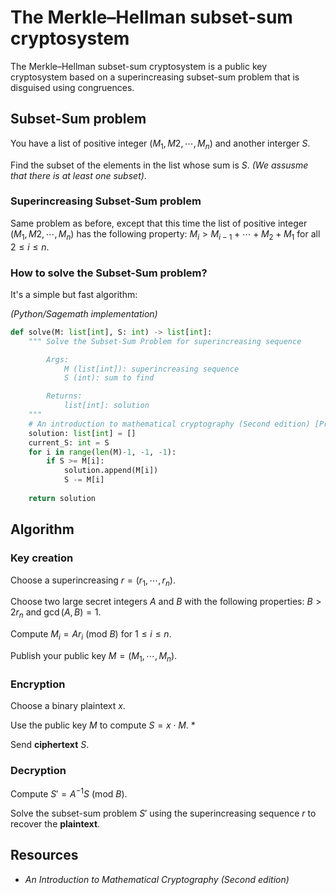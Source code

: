 # The Merkle–Hellman subset-sum cryptosystem

The Merkle–Hellman subset-sum cryptosystem is a public key cryptosystem based on a superincreasing subset-sum problem that is disguised using congruences.

## Subset-Sum problem

You have a list of positive integer $(M_1, M2, \cdots, M_n)$ and another interger $S$.

Find the subset of the elements in the list whose sum is $S$. *(We assusme that there is at least one subset)*.

### Superincreasing Subset-Sum problem

Same problem as before, except that this time the list of positive integer $(M_1, M2, \cdots, M_n)$ has the following property: $M_i > M_{i-1} + \cdots + M_2 + M_1$ for all $2 \le i \le n$.

### How to solve the Subset-Sum problem?

It's a simple but fast algorithm:

*(Python/Sagemath implementation)*
```python
def solve(M: list[int], S: int) -> list[int]:
    """ Solve the Subset-Sum Problem for superincreasing sequence

        Args:
            M (list[int]): superincreasing sequence
            S (int): sum to find

        Returns:
            list[int]: solution
    """
    # An introduction to mathematical cryptography (Second edition) [Proposition 7.5]
    solution: list[int] = []
    current_S: int = S
    for i in range(len(M)-1, -1, -1):
        if S >= M[i]:
            solution.append(M[i])
            S -= M[i]
    
    return solution
```

## Algorithm

### Key creation

Choose a superincreasing $r = (r_1, \cdots, r_n)$.

Choose two large secret integers $A$ and $B$ with the following properties: $B > 2r_n$ and $\gcd(A, B) = 1$.

Compute $M_i = Ar_i \ (\text{mod } B)$ for $1 \le i \le n$.

Publish your public key $M = (M_1,\cdots, M_n)$.

### Encryption

Choose a binary plaintext $x$.

Use the public key $M$ to compute $S = x\cdot M$. *

Send **ciphertext** $S$.

### Decryption

Compute $S' = A^{-1}S \text{ (mod }B)$.

Solve the subset-sum problem $S'$ using the superincreasing sequence $r$ to recover the **plaintext**.

## Resources

- *An Introduction to Mathematical Cryptography (Second edition)*